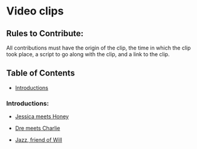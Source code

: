 # Video clips
## Rules to Contribute:
All contributions must have the origin of the clip, the time in which the clip took place, a script to go along with the clip, and a link to the clip.

## Table of Contents
- [Introductions](https://github.com/crazcalm/oral-english/tree/master/clips#introductions)

### Introductions:
- [Jessica meets Honey](https://github.com/crazcalm/oral-english/blob/master/clips/jessica_meets_honey.md)

- [Dre meets Charlie](https://github.com/crazcalm/oral-english/blob/master/clips/dre_meets_charlie.md)

- [Jazz, friend of Will](https://github.com/crazcalm/oral-english/blob/master/clips/jazz_introduction.md)

